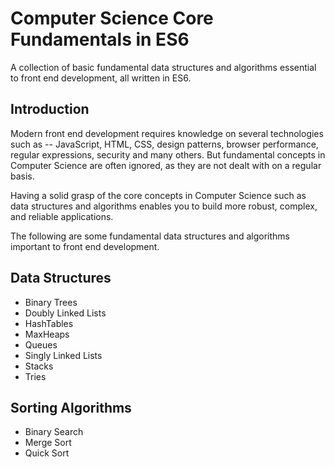 # Computer Science Core Fundamentals in ES6

A collection of basic fundamental data structures and algorithms essential to front end development, all written in ES6.

## Introduction

Modern front end development requires knowledge on several technologies such as -- JavaScript, HTML, CSS, design patterns, browser performance, regular expressions, security and many others. But fundamental concepts in Computer Science are often ignored, as they are not dealt with on a regular basis.

Having a solid grasp of the core concepts in Computer Science such as data structures and algorithms enables you to build more robust, complex, and reliable applications.

The following are some fundamental data structures and algorithms important to front end development.

## Data Structures

* Binary Trees
* Doubly Linked Lists
* HashTables
* MaxHeaps
* Queues
* Singly Linked Lists
* Stacks
* Tries

## Sorting Algorithms

* Binary Search
* Merge Sort
* Quick Sort

